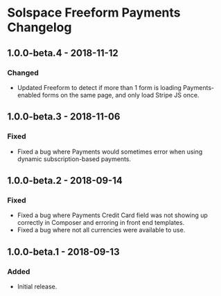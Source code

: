 # Solspace Freeform Payments Changelog

## 1.0.0-beta.4 - 2018-11-12
### Changed
- Updated Freeform to detect if more than 1 form is loading Payments-enabled forms on the same page, and only load Stripe JS once.

## 1.0.0-beta.3 - 2018-11-06
### Fixed
- Fixed a bug where Payments would sometimes error when using dynamic subscription-based payments.

## 1.0.0-beta.2 - 2018-09-14
### Fixed
- Fixed a bug where Payments Credit Card field was not showing up correctly in Composer and erroring in front end templates.
- Fixed a bug where not all currencies were available to use.

## 1.0.0-beta.1 - 2018-09-13
### Added
- Initial release.
